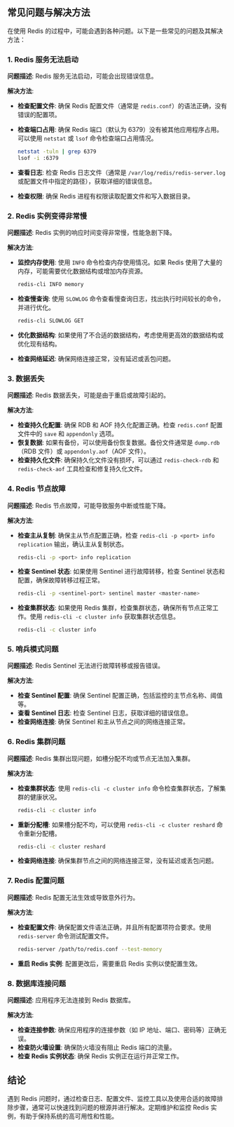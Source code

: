 ## 常见问题与解决方法

在使用 Redis 的过程中，可能会遇到各种问题。以下是一些常见的问题及其解决方法：

### 1. Redis 服务无法启动

**问题描述**: Redis 服务无法启动，可能会出现错误信息。

**解决方法**:
- **检查配置文件**: 确保 Redis 配置文件（通常是 `redis.conf`）的语法正确，没有错误的配置项。
- **检查端口占用**: 确保 Redis 端口（默认为 6379）没有被其他应用程序占用。可以使用 `netstat` 或 `lsof` 命令检查端口占用情况。
  
  ```bash
  netstat -tuln | grep 6379
  lsof -i :6379
  ```

- **查看日志**: 检查 Redis 日志文件（通常是 `/var/log/redis/redis-server.log` 或配置文件中指定的路径），获取详细的错误信息。
- **检查权限**: 确保 Redis 进程有权限读取配置文件和写入数据目录。

### 2. Redis 实例变得非常慢

**问题描述**: Redis 实例的响应时间变得非常慢，性能急剧下降。

**解决方法**:
- **监控内存使用**: 使用 `INFO` 命令检查内存使用情况。如果 Redis 使用了大量的内存，可能需要优化数据结构或增加内存资源。
  
  ```bash
  redis-cli INFO memory
  ```

- **检查慢查询**: 使用 `SLOWLOG` 命令查看慢查询日志，找出执行时间较长的命令，并进行优化。
  
  ```bash
  redis-cli SLOWLOG GET
  ```

- **优化数据结构**: 如果使用了不合适的数据结构，考虑使用更高效的数据结构或优化现有结构。
- **检查网络延迟**: 确保网络连接正常，没有延迟或丢包问题。

### 3. 数据丢失

**问题描述**: Redis 数据丢失，可能是由于重启或故障引起的。

**解决方法**:
- **检查持久化配置**: 确保 RDB 和 AOF 持久化配置正确。检查 `redis.conf` 配置文件中的 `save` 和 `appendonly` 选项。
- **恢复数据**: 如果有备份，可以使用备份恢复数据。备份文件通常是 `dump.rdb`（RDB 文件）或 `appendonly.aof`（AOF 文件）。
- **检查持久化文件**: 确保持久化文件没有损坏，可以通过 `redis-check-rdb` 和 `redis-check-aof` 工具检查和修复持久化文件。

### 4. Redis 节点故障

**问题描述**: Redis 节点故障，可能导致服务中断或性能下降。

**解决方法**:
- **检查主从复制**: 确保主从节点配置正确，检查 `redis-cli -p <port> info replication` 输出，确认主从复制状态。
  
  ```bash
  redis-cli -p <port> info replication
  ```

- **检查 Sentinel 状态**: 如果使用 Sentinel 进行故障转移，检查 Sentinel 状态和配置，确保故障转移过程正常。
  
  ```bash
  redis-cli -p <sentinel-port> sentinel master <master-name>
  ```

- **检查集群状态**: 如果使用 Redis 集群，检查集群状态，确保所有节点正常工作。使用 `redis-cli -c cluster info` 获取集群状态信息。
  
  ```bash
  redis-cli -c cluster info
  ```

### 5. 哨兵模式问题

**问题描述**: Redis Sentinel 无法进行故障转移或报告错误。

**解决方法**:
- **检查 Sentinel 配置**: 确保 Sentinel 配置正确，包括监控的主节点名称、阈值等。
- **查看 Sentinel 日志**: 检查 Sentinel 日志，获取详细的错误信息。
- **检查网络连接**: 确保 Sentinel 和主从节点之间的网络连接正常。

### 6. Redis 集群问题

**问题描述**: Redis 集群出现问题，如槽分配不均或节点无法加入集群。

**解决方法**:
- **检查集群状态**: 使用 `redis-cli -c cluster info` 命令检查集群状态，了解集群的健康状况。
  
  ```bash
  redis-cli -c cluster info
  ```

- **重新分配槽**: 如果槽分配不均，可以使用 `redis-cli -c cluster reshard` 命令重新分配槽。
  
  ```bash
  redis-cli -c cluster reshard
  ```

- **检查网络连接**: 确保集群节点之间的网络连接正常，没有延迟或丢包问题。

### 7. Redis 配置问题

**问题描述**: Redis 配置无法生效或导致意外行为。

**解决方法**:
- **检查配置文件**: 确保配置文件语法正确，并且所有配置项符合要求。使用 `redis-server` 命令测试配置文件。
  
  ```bash
  redis-server /path/to/redis.conf --test-memory
  ```

- **重启 Redis 实例**: 配置更改后，需要重启 Redis 实例以使配置生效。

### 8. 数据库连接问题

**问题描述**: 应用程序无法连接到 Redis 数据库。

**解决方法**:
- **检查连接参数**: 确保应用程序的连接参数（如 IP 地址、端口、密码等）正确无误。
- **检查防火墙设置**: 确保防火墙没有阻止 Redis 端口的流量。
- **检查 Redis 实例状态**: 确保 Redis 实例正在运行并正常工作。

## 结论

遇到 Redis 问题时，通过检查日志、配置文件、监控工具以及使用合适的故障排除步骤，通常可以快速找到问题的根源并进行解决。定期维护和监控 Redis 实例，有助于保持系统的高可用性和性能。